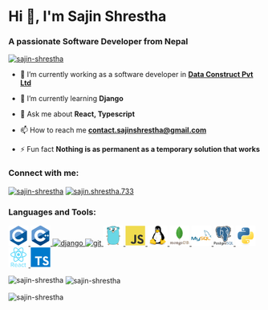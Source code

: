 <h1 align="left">Hi 👋, I'm Sajin Shrestha</h1>
<h3 align="left">A passionate Software Developer from Nepal</h3>

<p align="left"> <a href="https://github.com/sajin-shrestha/github-profile-trophy"><img src="https://github-profile-trophy.vercel.app/?username=sajin-shrestha&theme=onedark&title=-Issues,-PullRequest,-Reviews" alt="sajin-shrestha" /></a> </p>

- 🔭 I’m currently working as a software developer in [**Data Construct Pvt Ltd**](https://www.linkedin.com/company/data-construct-pvt-ltd/posts/?feedView=all)

- 🌱 I’m currently learning **Django**

- 💬 Ask me about **React, Typescript**

- 📫 How to reach me **contact.sajinshrestha@gmail.com**

- ⚡ Fun fact **Nothing is as permanent as a temporary solution that works**

<h3 align="left">Connect with me:</h3>
<p align="left">
<a href="https://linkedin.com/in/sajin-shrestha" target="blank"><img align="center" src="https://raw.githubusercontent.com/rahuldkjain/github-profile-readme-generator/master/src/images/icons/Social/linked-in-alt.svg" alt="sajin-shrestha" height="30" width="40" /></a>
<a href="https://fb.com/sajin.shrestha.733" target="blank"><img align="center" src="https://raw.githubusercontent.com/rahuldkjain/github-profile-readme-generator/master/src/images/icons/Social/facebook.svg" alt="sajin.shrestha.733" height="30" width="40" /></a>
</p>

<h3 align="left">Languages and Tools:</h3>
<p align="left"> <a href="https://www.cprogramming.com/" target="_blank" rel="noreferrer"> <img src="https://raw.githubusercontent.com/devicons/devicon/master/icons/c/c-original.svg" alt="c" width="40" height="40"/> </a> <a href="https://www.w3schools.com/cpp/" target="_blank" rel="noreferrer"> <img src="https://raw.githubusercontent.com/devicons/devicon/master/icons/cplusplus/cplusplus-original.svg" alt="cplusplus" width="40" height="40"/> </a> <a href="https://www.djangoproject.com/" target="_blank" rel="noreferrer"> <img src="https://cdn.worldvectorlogo.com/logos/django.svg" alt="django" width="40" height="40"/> </a> <a href="https://git-scm.com/" target="_blank" rel="noreferrer"> <img src="https://www.vectorlogo.zone/logos/git-scm/git-scm-icon.svg" alt="git" width="40" height="40"/> </a> <a href="https://golang.org" target="_blank" rel="noreferrer"> <img src="https://raw.githubusercontent.com/devicons/devicon/master/icons/go/go-original.svg" alt="go" width="40" height="40"/> </a> <a href="https://developer.mozilla.org/en-US/docs/Web/JavaScript" target="_blank" rel="noreferrer"> <img src="https://raw.githubusercontent.com/devicons/devicon/master/icons/javascript/javascript-original.svg" alt="javascript" width="40" height="40"/> </a> <a href="https://www.linux.org/" target="_blank" rel="noreferrer"> <img src="https://raw.githubusercontent.com/devicons/devicon/master/icons/linux/linux-original.svg" alt="linux" width="40" height="40"/> </a> <a href="https://www.mongodb.com/" target="_blank" rel="noreferrer"> <img src="https://raw.githubusercontent.com/devicons/devicon/master/icons/mongodb/mongodb-original-wordmark.svg" alt="mongodb" width="40" height="40"/> </a> <a href="https://www.mysql.com/" target="_blank" rel="noreferrer"> <img src="https://raw.githubusercontent.com/devicons/devicon/master/icons/mysql/mysql-original-wordmark.svg" alt="mysql" width="40" height="40"/> </a> <a href="https://www.postgresql.org" target="_blank" rel="noreferrer"> <img src="https://raw.githubusercontent.com/devicons/devicon/master/icons/postgresql/postgresql-original-wordmark.svg" alt="postgresql" width="40" height="40"/> </a> <a href="https://www.python.org" target="_blank" rel="noreferrer"> <img src="https://raw.githubusercontent.com/devicons/devicon/master/icons/python/python-original.svg" alt="python" width="40" height="40"/> </a> <a href="https://reactjs.org/" target="_blank" rel="noreferrer"> <img src="https://raw.githubusercontent.com/devicons/devicon/master/icons/react/react-original-wordmark.svg" alt="react" width="40" height="40"/> </a> <a href="https://www.typescriptlang.org/" target="_blank" rel="noreferrer"> <img src="https://raw.githubusercontent.com/devicons/devicon/master/icons/typescript/typescript-original.svg" alt="typescript" width="40" height="40"/> </a> </p>

<p><img align="left" src="https://github-readme-stats.vercel.app/api/top-langs?username=sajin-shrestha&show_icons=true&locale=en&layout=compact" alt="sajin-shrestha" /></p>

<p>&nbsp;<img align="center" src="https://github-readme-stats.vercel.app/api?username=sajin-shrestha&show_icons=true&locale=en" alt="sajin-shrestha" /></p>

<p><img align="center" src="https://github-readme-streak-stats.herokuapp.com/?user=sajin-shrestha&" alt="sajin-shrestha" /></p>
